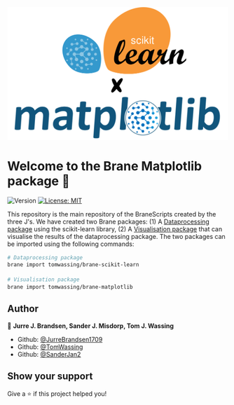 <img src="img/brane-logo.svg" alt="Brane logo" width="512"/>
<h1>Welcome to the Brane Matplotlib package 👋</h1>
<p>
  <img alt="Version" src="https://img.shields.io/badge/version-1.0.0-blue.svg?cacheSeconds=2592000" />
  <a href="#" target="_blank">
    <img alt="License: MIT" src="https://img.shields.io/badge/License-MIT-yellow.svg" />
  </a>
</p>

This repository is the main repository of the BraneScripts created by the three J's.
We have created two Brane packages: 
(1) A [Dataprocessing package](https://github.com/tomwassing/brane-scikit-learn) using the scikit-learn library,
(2) A [Visualisation package](https://github.com/tomwassing/brane-matplotlib) that can visualise the results of the dataprocessing package.
The two packages can be imported using the following commands:

```sh
# Dataprocessing package
brane import tomwassing/brane-scikit-learn

# Visualisation package
brane import tomwassing/brane-matplotlib
```

## Author

👤 **Jurre J. Brandsen, Sander J. Misdorp, Tom J. Wassing**

* Github: [@JurreBrandsen1709](https://github.com/JurreBrandsen1709)
* Github: [@TomWassing](https://github.com/tomwassing)
* Github: [@SanderJan2](https://github.com/SanderJan2)

## Show your support

Give a ⭐️ if this project helped you!

